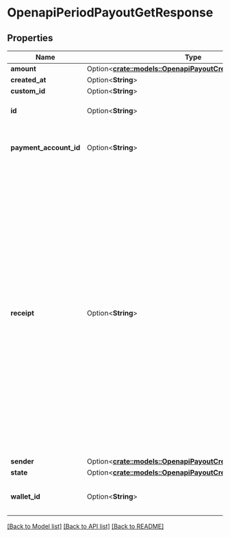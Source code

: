 # OpenapiPeriodPayoutGetResponse

## Properties

Name | Type | Description | Notes
------------ | ------------- | ------------- | -------------
**amount** | Option<[**crate::models::OpenapiPayoutCreateResponseAmount**](openapi_PayoutCreateResponse_amount.md)> |  | [optional]
**created_at** | Option<**String**> |  | [optional]
**custom_id** | Option<**String**> |  | [optional]
**id** | Option<**String**> | The payout unique identifier | [optional]
**payment_account_id** | Option<**String**> | The recipient payment account receiving funds | [optional]
**receipt** | Option<**String**> | The reference provided by the recipient account's actual bank or telco on a successful payout.  > ⚠️ > It's important to be aware that this information might not be accessible for every payout. If there's no way for us to obtain it, this property will be omitted entirely. Hence, we highly recommend implementing conditional checks to confirm the presence of this property. | [optional]
**sender** | Option<[**crate::models::OpenapiPayoutCreateResponseSender**](openapi_PayoutCreateResponse_sender.md)> |  | [optional]
**state** | Option<[**crate::models::OpenapiPayoutCreateResponseState**](openapi_PayoutCreateResponse_state.md)> |  | [optional]
**wallet_id** | Option<**String**> | The wallet ID from which the money will disburse | [optional]

[[Back to Model list]](../README.md#documentation-for-models) [[Back to API list]](../README.md#documentation-for-api-endpoints) [[Back to README]](../README.md)


